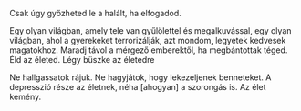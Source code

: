 Csak úgy győzheted le a halált, ha elfogadod.


Egy olyan világban, amely tele van gyűlölettel és megalkuvással, egy olyan világban, ahol a gyerekeket terrorizálják, azt mondom, legyetek kedvesek magatokhoz. Maradj távol a mérgező emberektől, ha megbántottak téged. Éld az életed. Légy büszke az életedre

Ne hallgassatok rájuk. Ne hagyjátok, hogy lekezeljenek benneteket. A depresszió része az életnek, néha [ahogyan] a szorongás is. Az élet kemény.


 